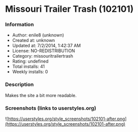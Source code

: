 # Missouri Trailer Trash (102101)

### Information
- Author: enile8 (unknown)
- Created at: unknown
- Updated at: 7/2/2014, 1:42:37 AM
- License: NO-REDISTRIBUTION
- Category: missouritrailertrash
- Rating: undefined
- Total installs: 41
- Weekly installs: 0


### Description
Makes the site a bit more readable.


### Screenshots (links to userstyles.org)
![https://userstyles.org/style_screenshots/102101-after.png](https://userstyles.org/style_screenshots/102101-after.png)


